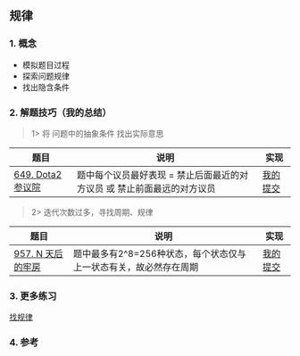 ## 规律

### 1. 概念

- 模拟题目过程
- 探索问题规律
- 找出隐含条件

### 2. 解题技巧（我的总结）

> 1> 将 问题中的抽象条件 找出实际意思 
> 
| 题目                                                                            | 说明                                     | 实现                                                                            |
|-------------------------------------------------------------------------------|----------------------------------------|-------------------------------------------------------------------------------|
| [649. Dota2 参议院](https://leetcode.cn/problems/dota2-senate/description/) | 题中每个议员最好表现 = 禁止后面最近的对方议员 或 禁止前面最远的对方议员 | [我的提交](https://leetcode.cn/problems/dota2-senate/submissions/489933502/) |


> 2> 迭代次数过多，寻找周期、规律
>
| 题目                                                                           | 说明                                   | 实现                                                                            |
|------------------------------------------------------------------------------|--------------------------------------|-------------------------------------------------------------------------------|
| [957. N 天后的牢房](https://leetcode.cn/problems/prison-cells-after-n-days/description/) | 题中最多有2^8=256种状态，每个状态仅与上一状态有关，故必然存在周期 | [我的提交](https://leetcode.cn/problems/prison-cells-after-n-days/submissions/490928555/) |


### 3. 更多练习

[找规律](https://blog.csdn.net/qq_49723651/article/details/123485604)

### 4. 参考 